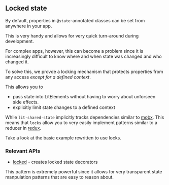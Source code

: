 ## Locked state

By default, properties in ```@state```-annotated classes can be set from anywhere in your app.

This is very handy and allows for very quick turn-around during development.

For complex apps, however, this can become a problem since it is increasingly difficult to know where and when state was changed and who changed it.

To solve this, we provde a locking mechanism that protects properties from any access _except for a defined context_.

This allows you to 
* pass state into LitElements without having to worry about unforseen side effects.
* explicitly limit state changes to a defined context

While `lit-shared-state` implicitly tracks dependencies similar to [mobx](https://www.npmjs.com/package/mobx). This means that `locks` allow you to very easily implement patterns similar to a reducer in [redux](https://www.npmjs.com/package/redux).

Take a look at the basic example rewritten to use locks.

<code-sample folder="samples/locks" style="height: 600px;"> </code-sample>

### Relevant APIs
* [locked](api/modules.html#locked) - creates locked state decorators

This pattern is extremely powerful since it allows for very transparent state manpulation patterns
that are easy to reason about.
